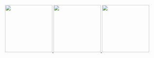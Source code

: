 <div>
  <a href="https://github.com/jibson-oliveira">
  <img height="155em" src="https://github-readme-stats.vercel.app/api?username=jibson-oliveira&show_icons=true&theme=algolia&include_all_commits=true"/>
  <img height="155em" src="https://github-readme-stats.vercel.app/api/top-langs/?username=jibson-oliveira&layout=compact&langs_count=7&theme=algolia"/>
  <img height="155em" src="https://github-readme-stats.vercel.app/api?username=jibson-oliveira&show_icons=true"/>
</div>
